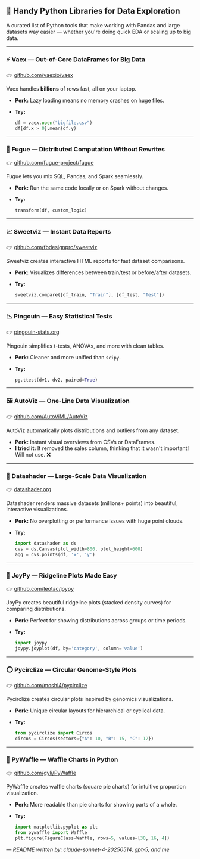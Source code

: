 ## 🧰 Handy Python Libraries for Data Exploration

A curated list of Python tools that make working with Pandas and large datasets way easier — whether you're doing quick EDA or scaling up to big data.

---

### ⚡ Vaex — Out-of-Core DataFrames for Big Data

👉 [github.com/vaexio/vaex](https://www.github.com/vaexio/vaex)

Vaex handles **billions** of rows fast, all on your laptop.

* **Perk:** Lazy loading means no memory crashes on huge files.
* **Try:**

  ```python
  df = vaex.open("bigfile.csv")
  df[df.x > 0].mean(df.y)
  ```

---

### 🔗 Fugue — Distributed Computation Without Rewrites

👉 [github.com/fugue-project/fugue](http://github.com/fugue-project/fugue)

Fugue lets you mix SQL, Pandas, and Spark seamlessly.

* **Perk:** Run the same code locally or on Spark without changes.
* **Try:**

  ```python
  transform(df, custom_logic)
  ```

---

### 📈 Sweetviz — Instant Data Reports

👉 [github.com/fbdesignpro/sweetviz](https://github.com/fbdesignpro/sweetviz)

Sweetviz creates interactive HTML reports for fast dataset comparisons.

* **Perk:** Visualizes differences between train/test or before/after datasets.
* **Try:**

  ```python
  sweetviz.compare([df_train, "Train"], [df_test, "Test"])
  ```

---

### 📉 Pingouin — Easy Statistical Tests

👉 [pingouin-stats.org](https://pingouin-stats.org/index.html)

Pingouin simplifies t-tests, ANOVAs, and more with clean tables.

* **Perk:** Cleaner and more unified than `scipy`.
* **Try:**

  ```python
  pg.ttest(dv1, dv2, paired=True)
  ```

---

### 🖼️ AutoViz — One-Line Data Visualization

👉 [github.com/AutoViML/AutoViz](https://github.com/AutoViML/AutoViz)

AutoViz automatically plots distributions and outliers from any dataset.

* **Perk:** Instant visual overviews from CSVs or DataFrames.
* **I tried it:** It removed the sales column, thinking that it wasn't important!  Will not use. ❌

---

### 🎨 Datashader — Large-Scale Data Visualization

👉 [datashader.org](https://datashader.org)

Datashader renders massive datasets (millions+ points) into beautiful, interactive visualizations.

* **Perk:** No overplotting or performance issues with huge point clouds.
* **Try:**

  ```python
  import datashader as ds
  cvs = ds.Canvas(plot_width=800, plot_height=600)
  agg = cvs.points(df, 'x', 'y')
  ```

---

### 🎵 JoyPy — Ridgeline Plots Made Easy

👉 [github.com/leotac/joypy](https://github.com/leotac/joypy)

JoyPy creates beautiful ridgeline plots (stacked density curves) for comparing distributions.

* **Perk:** Perfect for showing distributions across groups or time periods.
* **Try:**

  ```python
  import joypy
  joypy.joyplot(df, by='category', column='value')
  ```

---

### ⭕ Pycirclize — Circular Genome-Style Plots

👉 [github.com/moshi4/pycirclize](https://github.com/moshi4/pycirclize)

Pycirclize creates circular plots inspired by genomics visualizations.

* **Perk:** Unique circular layouts for hierarchical or cyclical data.
* **Try:**

  ```python
  from pycirclize import Circos
  circos = Circos(sectors={"A": 10, "B": 15, "C": 12})
  ```

---

### 🧇 PyWaffle — Waffle Charts in Python

👉 [github.com/gyli/PyWaffle](https://github.com/gyli/PyWaffle)

PyWaffle creates waffle charts (square pie charts) for intuitive proportion visualization.

* **Perk:** More readable than pie charts for showing parts of a whole.
* **Try:**

  ```python
  import matplotlib.pyplot as plt
  from pywaffle import Waffle
  plt.figure(FigureClass=Waffle, rows=5, values=[30, 16, 4])
  ```

&mdash; *README written by: claude-sonnet-4-20250514, gpt-5, and me*

<br>
